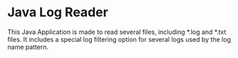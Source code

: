 # Java Log Reader


This Java Application is made to read several files, including *.log and *.txt files.
It includes a special log filtering option for several logs used by the log name pattern.